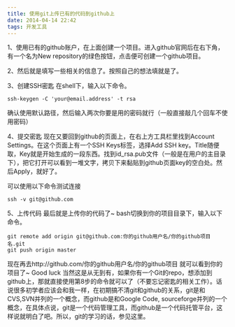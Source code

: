 ```yaml
---
title: 使用git上传已有的代码到github上
date: 2014-04-14 22:42
tags: 开发工具
---
```


1、使用已有的github账户，在上面创建一个项目。进入github官网后在右下角，有一个名为New repository的绿色按钮，点击便可创建一个github项目。


2、然后就是填写一些相关的信息了。按照自己的想法填就是了。

3、创建SSH密匙
在shell下，输入以下命令。
```
ssh-keygen -C 'your@email.address' -t rsa  
```
确认使用默认路径，然后输入两次你要是用的密码就行（一般直接敲几个回车不使用密码）

4、提交密匙
现在又要回到github的页面上，在右上方工具栏里找到Account Settings。在这个页面上有一个SSH Keys标签，选择Add SSH key。Title随便取，Key就是开始生成的一段东西。找到id_rsa.pub文件（一般是在用户的主目录下），把它打开可以看到一堆文字，拷贝下来黏贴到github页面key的空白处。然后Apply，就好了。

可以使用以下命令测试连接
```
ssh -v git@github.com  
```

5、上传代码
最后就是上传你的代码了~ bash切换到你的项目目录下，输入以下命令。
```
git remote add origin git@github.com:你的github用户名/你的github项目名.git  
git push origin master  
```
现在再去http://github.com/你的github用户名/你的github项目 就可以看到你的项目了~ Good luck
当然这是从无到有，如果你有一个Git的repo，想添加到github上，那就直接使用第8步的命令就可以了（不要忘记密匙的相关工作）。话说很多初学者应该会和我一样，在初期搞不清git和github的关系，git是和CVS,SVN并列的一个概念，而github是和Google Code, sourceforge并列的一个概念，在具体点说，git是一个代码管理工具，而github是一个代码托管平台，这样说就明白了吧。所以，git的学习的话，参见这里。
